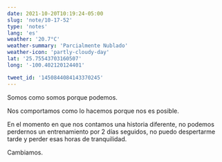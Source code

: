 ```yaml
---
date: 2021-10-20T10:19:24-05:00
slug: 'note/10-17-52'
type: 'notes'
lang: 'es'
weather: '20.7°C'
weather-summary: 'Parcialmente Nublado'
weather-icon: 'partly-cloudy-day'
lat: '25.75543703160507'
long: '-100.402120124401'

tweet_id: '1450844084143370245'
---
```

Somos como somos porque podemos. 

Nos comportamos como lo hacemos porque nos es posible. 

En el momento en que nos contamos una historia diferente, no podemos perdernos un entrenamiento por 2 días seguidos, no puedo despertarme tarde y perder esas horas de tranquilidad. 

Cambiamos.